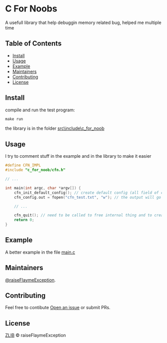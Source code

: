 # C For Noobs

A usefull library that help debuggin memory related bug, helped me multiple time


## Table of Contents

- [Install](#install)
- [Usage](#usage)
- [Example](#example-readmes)
- [Maintainers](#maintainers)
- [Contributing](#contributing)
- [License](#license)

## Install

compile and run the test program:
```cmd
make run
```

the library is in the folder [src\include\c_for_noob](src\include\c_for_noob)

## Usage

I try to comment stuff in the example and in the library to make it easier

```c
#define CFN_IMPL 
#include "c_for_noob/cfn.h"

// ...

int main(int argc, char *argv[]) {
    cfn_init_default_config(); // create default config (all field of cfn_config need to be feeled and it's a great we to do it)
    cfn_config.out = fopen("cfn_test.txt", "w"); // the output will go to this file

    // ...

    cfn_quit(); // need to be called to free internal thing and to create some output
    return 0;
}

```

## Example

A better example in the file [main.c](main.c)

## Maintainers

[@raiseFlaymeException](https://github.com/raiseFlaymeException).

## Contributing

Feel free to contibute [Open an issue](https://github.com/raiseFlaymeException/cfn/issues/new) or submit PRs.

## License

[ZLIB](LICENSE) © raiseFlaymeException
